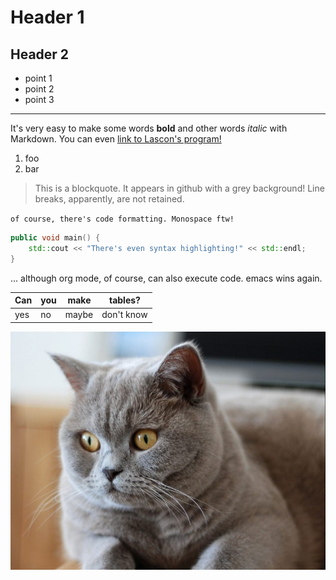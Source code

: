 # Header 1
## Header 2
- point 1
- point 2
- point 3

---

It's very easy to make some words **bold** and other words *italic* with Markdown. 
You can even [link to Lascon's program!](http://sisne.org/lascon-vii/program/?lang=en)

1. foo
1. bar

> This is a blockquote.
> It appears in github with a grey background!
> Line breaks, apparently, are not retained.

`of course, there's code formatting. Monospace ftw!`

```C++
public void main() {
	std::cout << "There's even syntax highlighting!" << std::endl;
}
```
... although org mode, of course, can also execute code. emacs wins again.

Can | you | make | tables?
--- | --- | ---- | -------
yes | no | maybe | don't know

![Nothing on the internet is complete without cats!](cat.jpg)
